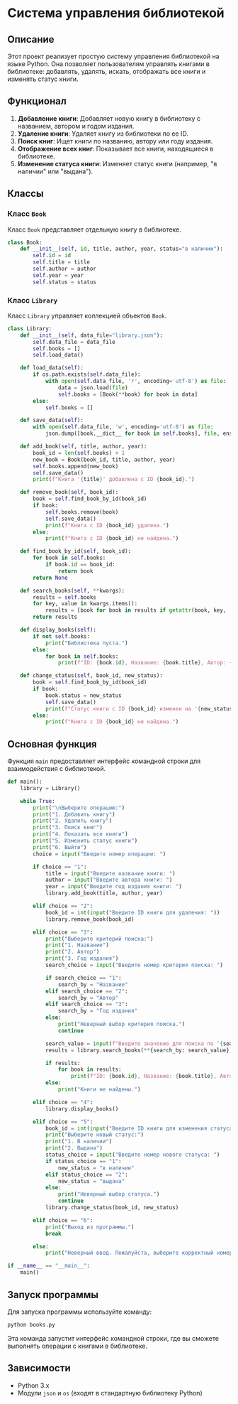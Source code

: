 # Система управления библиотекой

## Описание

Этот проект реализует простую систему управления библиотекой на языке Python. Она позволяет пользователям управлять книгами в библиотеке: добавлять, удалять, искать, отображать все книги и изменять статус книги.

## Функционал

1. **Добавление книги**: Добавляет новую книгу в библиотеку с названием, автором и годом издания.
2. **Удаление книги**: Удаляет книгу из библиотеки по ее ID.
3. **Поиск книг**: Ищет книги по названию, автору или году издания.
4. **Отображение всех книг**: Показывает все книги, находящиеся в библиотеке.
5. **Изменение статуса книги**: Изменяет статус книги (например, "в наличии" или "выдана").

## Классы

### Класс `Book`

Класс `Book` представляет отдельную книгу в библиотеке.

```python
class Book:
    def __init__(self, id, title, author, year, status="в наличии"):
        self.id = id
        self.title = title
        self.author = author
        self.year = year
        self.status = status
```

### Класс `Library`

Класс `Library` управляет коллекцией объектов `Book`.

```python
class Library:
    def __init__(self, data_file="library.json"):
        self.data_file = data_file
        self.books = []
        self.load_data()

    def load_data(self):
        if os.path.exists(self.data_file):
            with open(self.data_file, 'r', encoding='utf-8') as file:
                data = json.load(file)
                self.books = [Book(**book) for book in data]
        else:
            self.books = []

    def save_data(self):
        with open(self.data_file, 'w', encoding='utf-8') as file:
            json.dump([book.__dict__ for book in self.books], file, ensure_ascii=False, indent=4)

    def add_book(self, title, author, year):
        book_id = len(self.books) + 1
        new_book = Book(book_id, title, author, year)
        self.books.append(new_book)
        self.save_data()
        print(f"Книга '{title}' добавлена с ID {book_id}.")

    def remove_book(self, book_id):
        book = self.find_book_by_id(book_id)
        if book:
            self.books.remove(book)
            self.save_data()
            print(f"Книга с ID {book_id} удалена.")
        else:
            print(f"Книга с ID {book_id} не найдена.")

    def find_book_by_id(self, book_id):
        for book in self.books:
            if book.id == book_id:
                return book
        return None

    def search_books(self, **kwargs):
        results = self.books
        for key, value in kwargs.items():
            results = [book for book in results if getattr(book, key, '').lower() == value.lower()]
        return results

    def display_books(self):
        if not self.books:
            print("Библиотека пуста.")
        else:
            for book in self.books:
                print(f"ID: {book.id}, Название: {book.title}, Автор: {book.author}, Год: {book.year}, Статус: {book.status}")

    def change_status(self, book_id, new_status):
        book = self.find_book_by_id(book_id)
        if book:
            book.status = new_status
            self.save_data()
            print(f"Статус книги с ID {book_id} изменен на '{new_status}'.")
        else:
            print(f"Книга с ID {book_id} не найдена.")
```

## Основная функция

Функция `main` предоставляет интерфейс командной строки для взаимодействия с библиотекой.

```python
def main():
    library = Library()

    while True:
        print("\nВыберите операцию:")
        print("1. Добавить книгу")
        print("2. Удалить книгу")
        print("3. Поиск книг")
        print("4. Показать все книги")
        print("5. Изменить статус книги")
        print("6. Выйти")
        choice = input("Введите номер операции: ")

        if choice == "1":
            title = input("Введите название книги: ")
            author = input("Введите автора книги: ")
            year = input("Введите год издания книги: ")
            library.add_book(title, author, year)

        elif choice == "2":
            book_id = int(input("Введите ID книги для удаления: "))
            library.remove_book(book_id)

        elif choice == "3":
            print("Выберите критерий поиска:")
            print("1. Название")
            print("2. Автор")
            print("3. Год издания")
            search_choice = input("Введите номер критерия поиска: ")

            if search_choice == "1":
                search_by = "Название"
            elif search_choice == "2":
                search_by = "Автор"
            elif search_choice == "3":
                search_by = "Год издания"
            else:
                print("Неверный выбор критерия поиска.")
                continue

            search_value = input(f"Введите значение для поиска по '{search_by}': ")
            results = library.search_books(**{search_by: search_value})

            if results:
                for book in results:
                    print(f"ID: {book.id}, Название: {book.title}, Автор: {book.author}, Год: {book.year}, Статус: {book.status}")
            else:
                print("Книги не найдены.")

        elif choice == "4":
            library.display_books()

        elif choice == "5":
            book_id = int(input("Введите ID книги для изменения статуса: "))
            print("Выберите новый статус:")
            print("1. В наличии")
            print("2. Выдана")
            status_choice = input("Введите номер нового статуса: ")
            if status_choice == "1":
                new_status = "в наличии"
            elif status_choice == "2":
                new_status = "выдана"
            else:
                print("Неверный выбор статуса.")
                continue
            library.change_status(book_id, new_status)

        elif choice == "6":
            print("Выход из программы.")
            break

        else:
            print("Неверный ввод. Пожалуйста, выберите корректный номер операции.")

if __name__ == "__main__":
    main()
```

## Запуск программы

Для запуска программы используйте команду:

```bash
python books.py
```

Эта команда запустит интерфейс командной строки, где вы сможете выполнять операции с книгами в библиотеке.

## Зависимости

- Python 3.x
- Модули `json` и `os` (входят в стандартную библиотеку Python)


